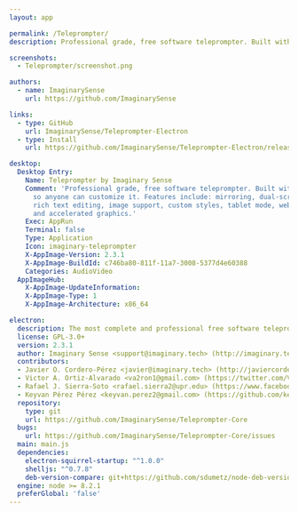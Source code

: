 ```yaml
---
layout: app

permalink: /Teleprompter/
description: Professional grade, free software teleprompter. Built with web technologies so anyone can customize it. Features include: mirroring, dual-screen support, rich text editing, image support, custom styles, tablet mode, webcam mode, auto-save and accelerated graphics.

screenshots:
  - Teleprompter/screenshot.png

authors:
  - name: ImaginarySense
    url: https://github.com/ImaginarySense

links:
  - type: GitHub
    url: ImaginarySense/Teleprompter-Electron
  - type: Install
    url: https://github.com/ImaginarySense/Teleprompter-Electron/releases

desktop:
  Desktop Entry:
    Name: Teleprompter by Imaginary Sense
    Comment: 'Professional grade, free software teleprompter. Built with web technologies
      so anyone can customize it. Features include: mirroring, dual-screen support,
      rich text editing, image support, custom styles, tablet mode, webcam mode, auto-save
      and accelerated graphics.'
    Exec: AppRun
    Terminal: false
    Type: Application
    Icon: imaginary-teleprompter
    X-AppImage-Version: 2.3.1
    X-AppImage-BuildId: c746ba80-811f-11a7-3008-5377d4e60388
    Categories: AudioVideo
  AppImageHub:
    X-AppImage-UpdateInformation: 
    X-AppImage-Type: 1
    X-AppImage-Architecture: x86_64

electron:
  description: The most complete and professional free software teleprompter application.
  license: GPL-3.0+
  version: 2.3.1
  author: Imaginary Sense <support@imaginary.tech> (http://imaginary.tech)
  contributors:
  - Javier O. Cordero-Pérez <javier@imaginary.tech> (http://javiercordero.info)
  - Victor A. Ortiz-Alvarado <va2ron1@gmail.com> (https://twitter.com/Va2ron1)
  - Rafael J. Sierra-Soto <rafael.sierra2@upr.edu> (https://www.facebook.com/rafael.jose.7737)
  - Keyvan Pérez Pérez <keyvan.perez2@gmail.com> (https://github.com/keyvanp)
  repository:
    type: git
    url: https://github.com/ImaginarySense/Teleprompter-Core
  bugs:
    url: https://github.com/ImaginarySense/Teleprompter-Core/issues
  main: main.js
  dependencies:
    electron-squirrel-startup: "^1.0.0"
    shelljs: "^0.7.8"
    deb-version-compare: git+https://github.com/sdumetz/node-deb-version-compare.git
  engine: node >= 8.2.1
  preferGlobal: 'false'
---
```

